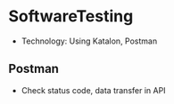 # SoftwareTesting
  * Technology: Using Katalon, Postman
## Postman
  * Check status code, data transfer in API
